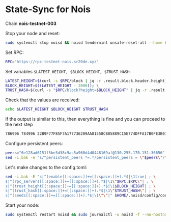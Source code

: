 # State-Sync for Nois

Chain **nois-testnet-003**

Stop your node and reset:

```bash
sudo systemctl stop noisd && noisd tendermint unsafe-reset-all --home $HOME/.noisd --keep-addr-book
```

Set RPC:

```bash
RPC="https://rpc-testnet-nois.sr20de.xyz"
```
Set variables `$LATEST_HEIGHT, $BLOCK_HEIGHT, $TRUST_HASH`:

```bash
LATEST_HEIGHT=$(curl -s $RPC/block | jq -r .result.block.header.height); \
BLOCK_HEIGHT=$((LATEST_HEIGHT - 2000)); \
TRUST_HASH=$(curl -s "$RPC/block?height=$BLOCK_HEIGHT" | jq -r .result.block_id.hash)
```
Check that the values are received:

```bash
echo $LATEST_HEIGHT $BLOCK_HEIGHT $TRUST_HASH
```
If the output is similar to this, then everything is fine and you can proceed to the next step

```bash
786996 784996 22B9F77F85F7A177736209AA81558CB85889C15E774DFFA17B0FE3B01F01CC44
```
Configure persistent peers:
```bash
peers="6e128ad6151f5be3d38c9ac5a960d4d0448169af@130.255.170.151:36656"
sed -i.bak -e "s/^persistent_peers *=.*/persistent_peers = \"$peers\"/" $HOME/.noisd/config/config.toml
```
Let's make changes to the config.toml:

```bash
sed -i.bak -E "s|^(enable[[:space:]]+=[[:space:]]+).*$|\1true| ; \
s|^(rpc_servers[[:space:]]+=[[:space:]]+).*$|\1\"$RPC,$RPC\"| ; \
s|^(trust_height[[:space:]]+=[[:space:]]+).*$|\1$BLOCK_HEIGHT| ; \
s|^(trust_hash[[:space:]]+=[[:space:]]+).*$|\1\"$TRUST_HASH\"| ; \
s|^(seeds[[:space:]]+=[[:space:]]+).*$|\1\"\"|" $HOME/.noisd/config/config.toml
```

Start your node:

```bash
sudo systemctl restart noisd && sudo journalctl -u noisd -f --no-hostname -o cat
```